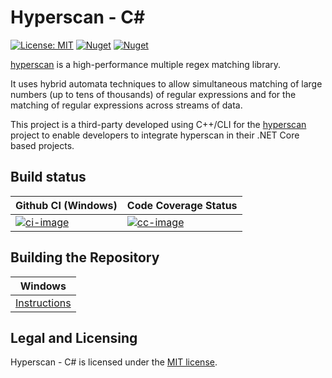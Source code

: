 # Hyperscan - C#
[![License: MIT](https://img.shields.io/badge/License-MIT-yellow.svg)](https://github.com/bbougot/Hyperscan-csharp/blob/master/LICENSE) [![Nuget](https://img.shields.io/nuget/v/Hyperscan)](https://www.nuget.org/packages/Hyperscan/) [![Nuget](https://img.shields.io/nuget/dt/Hyperscan)](https://www.nuget.org/packages/Hyperscan/)

[hyperscan](https://github.com/intel/hyperscan) is a high-performance multiple regex matching library.

It uses hybrid automata techniques to allow simultaneous matching of large numbers (up to tens of thousands) of regular expressions and for the matching of regular expressions across streams of data.

This project is a third-party developed using C++/CLI for the [hyperscan](https://github.com/intel/hyperscan) project to enable developers to integrate hyperscan in their .NET Core based projects.

## Build status

| Github CI (Windows)                                | Code Coverage Status     |
| :------------------------------------------------- | :----------------------- |
| [![ci-image][]][ci-site]                   | [![cc-image][]][cc-site] |

[ci-image]: https://github.com/bbougot/Hyperscan-csharp/workflows/Build%20%26%20Test/badge.svg
[ci-site]: https://github.com/bbougot/Hyperscan-csharp/actions?query=workflow%3A%22Build+%26+Test%22
[cc-image]: https://codecov.io/gh/bbougot/Hyperscan-csharp/branch/master/graph/badge.svg
[cc-site]: https://codecov.io/gh/bbougot/Hyperscan-csharp

## Building the Repository

| Windows                    |
|----------------------------|
| [Instructions][bd-windows] |

[bd-windows]: https://github.com/bbougot/Hyperscan-csharp/blob/master/docs/building/windows-core.md

## Legal and Licensing

Hyperscan - C# is licensed under the [MIT license][].

[MIT license]: https://github.com/bbougot/Hyperscan-csharp/blob/master/LICENSE